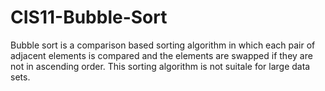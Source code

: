 # CIS11-Bubble-Sort
Bubble sort is a comparison based sorting algorithm in which each pair of adjacent elements is compared and the elements are swapped if they are not in ascending order. This sorting algorithm is not suitale for large data sets.
